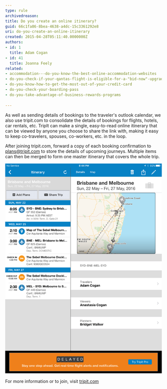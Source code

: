 ```yaml
---
type: rule
archivedreason: 
title: Do you create an online itinerary?
guid: 66c1fa86-8bea-4638-a4dc-15c3361292e8
uri: do-you-create-an-online-itinerary
created: 2015-04-28T05:11:40.0000000Z
authors:
- id: 1
  title: Adam Cogan
- id: 41
  title: Joanna Feely
related:
- accommodation---do-you-know-the-best-online-accommodation-websites
- do-you-check-if-your-qantas-flight-is-eligible-for-a-"bid-now"-upgrade
- do-you-know-how-to-get-the-most-out-of-your-credit-card
- do-you-check-your-boarding-pass
- do-you-take-advantage-of-business-rewards-programs

---
```


As well as sending details of bookings to the traveler's outlook calendar, we also use tripit.com to consolidate the details of bookings for flights, hotels, car rentals, etc. TripIt can make a single, easy-to-read online itinerary that can be viewed by anyone you choose to share the link with, making it easy to keep co-travelers, spouses, co-workers, etc. in the loop.

After joining tripit.com, forward a copy of each booking confirmation to plans@tripit.com to store the details of upcoming journeys. Multiple items can then be merged to form one master itinerary that covers the whole trip.





![A TripIt Itinerary example](tripitimage.png)


For more information or to join, visit [tripit.com](https://www.tripit.com/)


<!--endintro-->
